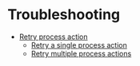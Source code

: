 # Troubleshooting

- [Retry process action](01_RetryProcessAction.md)
  - [Retry a single process action](01_RetryProcessAction.md#retry-a-single-process-action)
  - [Retry multiple process actions](01_RetryProcessAction.md#retry-multiple-process-actions)
